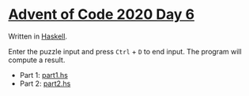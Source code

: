 # [Advent of Code 2020 Day 6](https://adventofcode.com/2020/day/6)

Written in [Haskell](https://en.wikipedia.org/wiki/Haskell_(programming_language)).

Enter the puzzle input and press `Ctrl` + `D` to end input. The program will compute a result.

  * Part 1: [part1.hs](part1.hs)
  * Part 2: [part2.hs](part2.hs)